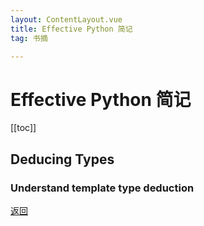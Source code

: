 ```yaml
---
layout: ContentLayout.vue
title: Effective Python 简记
tag: 书摘

---
```


# Effective Python 简记

[[toc]]

## Deducing Types

### Understand template type deduction



[返回](/zh/blogs/)
